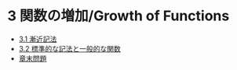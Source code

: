 # 3 関数の増加/Growth of Functions

* [3.1 漸近記法](exercises_3.1.md)
* [3.2 標準的な記法と一般的な関数](exercises_3.2.md)
* [章末問題](problems.md) 